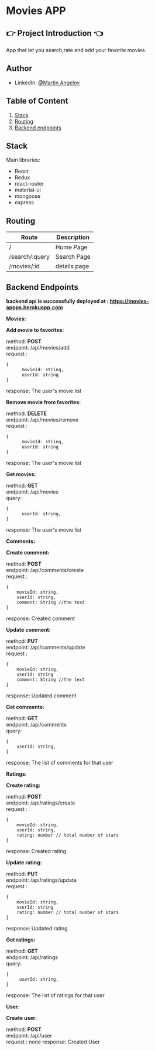 # Movies APP

## :point_right: Project Introduction :point_left:
App that let you search,rate and add your favorite movies.
## Author
- LinkedIn: [@Martin Angelov](https://www.linkedin.com/in/martin-angelov-6968ab190/)


## Table of Content
1. [Stack](https://github.com/amartinn/MoviesApp#stack)
2. [Routing](https://github.com/amartinn/MoviesApp#routing)
3. [Backend endpoints](https://github.com/amartinn/MoviesApp#backend-endpoints)
## Stack
Main libraries:
- React
- Redux
- react-router
- material-ui
- mongoose
- express

## Routing

Route | Description
------|------------
/ | Home Page
/search/:query | Search Page
/movies/:id | details page

## Backend Endpoints

**backend api is successfully deployed at : https://movies-appps.herokuapp.com**

**Movies:**

**Add movie to favorites:**

method: **POST** </br>
endpoint: /api/movies/add </br>
request :  </br>
```
{
      movieId: string,
      userId: string
}
```
response: The user's movie list

**Remove movie from favorites:**

method: **DELETE** </br>
endpoint: /api/movies/remove </br>
request :  </br>
```
{
      movieId: string,
      userId: string
}
```
response: The user's movie list

**Get movies:**

method: **GET** </br>
endpoint: /api/movies </br>
query: </br>
```
{
      userId: string,
}
```
response: The user's movie list


**Comments:**

**Create comment:**

method: **POST** </br>
endpoint: /api/comments/create </br>
request :  </br>
```
{
    movieId: string,
    userId: string,
    comment: String //the text  
}
```
response: Created comment

**Update comment:**

method: **PUT** </br>
endpoint: /api/comments/update </br>
request :  </br>
```
{
    movieId: string,
    userId: string
    comment: String //the text
}
```
response: Updated comment

**Get comments:**

method: **GET** </br>
endpoint: /api/comments </br>
query: </br>
```
{
    userId: string,
}
```
response: The list of comments for that user 





**Ratings:**

**Create rating:**

method: **POST** </br>
endpoint: /api/ratings/create </br>
request :  </br>
```
{
    movieId: string,
    userId: string,
    rating: number // total number of stars 
}
```
response: Created rating

**Update rating:**

method: **PUT** </br>
endpoint: /api/ratings/update </br>
request :  </br>
```
{
    movieId: string,
    userId: string
    rating: number // total number of stars 
}
```
response: Updated rating

**Get ratings:**

method: **GET** </br>
endpoint: /api/ratings </br>
query: </br>
```
{
     userId: string,
}
```
response: The list of ratings for that user



**User:**

**Create user:**

method: **POST** </br>
endpoint: /api/user </br>
request : none
response: Created User



